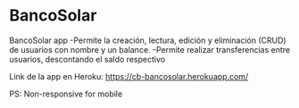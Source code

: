 # BancoSolar
BancoSolar app
-Permite la creación, lectura, edición y eliminación (CRUD) de usuarios con nombre y un balance.
-Permite realizar transferencias entre usuarios, descontando el saldo respectivo

Link de la app en Heroku: https://cb-bancosolar.herokuapp.com/

PS: Non-responsive for mobile

